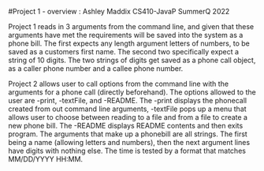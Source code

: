 #Project 1 - overview :
  Ashley Maddix CS410-JavaP
  SummerQ 2022

  Project 1 reads in 3 arguments from the command line, and given that these arguments have met the requirements will be saved into the system as a phone bill. The first expects any length argument letters of numbers, to be saved as a customers first name. The second two specifically expect a string of 10 digits. The two strings of digits get saved as a phone call object, as a caller phone number and a callee phone number.


  Project 2 allows user to call options from the command line with the arguments for a phone call (directly beforehand). The options allowed to the user are -print, -textFile, and -README.
  The -print displays the phonecall created from out command line arguments, -textFile pops up a menu that allows user to choose between reading to a file and from a file to create a new phone bill.
  The -README displays README contents and then exits program. The arguments that make up a phonebill are all strings. The first being a name (allowing letters and numbers), then the next argument lines have 
  digits with nothing else. The time is tested by a format that matches MM/DD/YYYY HH:MM. 
